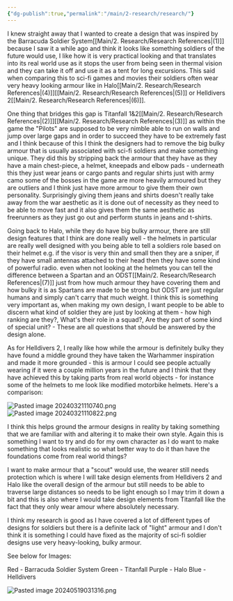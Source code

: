 ```yaml
---
{"dg-publish":true,"permalink":"/main/2-research/research/"}
---
```


I knew straight away that I wanted to create a design that was inspired by the Barracuda Soldier System[[Main/2. Research/Research References\|(1)]] because I saw it a while ago and think it looks like something soldiers of the future would use, I like how it is very practical looking and that translates into its real world use as it stops the user from being seen in thermal vision and they can take it off and use it as a tent for long excursions. This said when comparing this to sci-fi games and movies their soldiers often wear very heavy looking armour like in Halo[[Main/2. Research/Research References\|(4)]][[Main/2. Research/Research References\|(5)]] or Helldivers 2[[Main/2. Research/Research References\|(6)]]. 

One thing that bridges this gap is Titanfall 1&2[[Main/2. Research/Research References\|(2)]][[Main/2. Research/Research References\|(3)]] as within the game the "Pilots" are supposed to be very nimble able to run on walls and jump over large gaps and in order to succeed they have to be extremely fast and I think because of this I think the designers had to remove the big bulky armour that is usually associated with sci-fi soldiers and make something unique. They did this by stripping back the armour that they have as they have a main chest-piece, a helmet, kneepads and elbow pads - underneath this they just wear jeans or cargo pants and regular shirts just with army camo some of the bosses in the game are more heavily armoured but they are outliers and I think just have more armour to give them their own personality. Surprisingly giving them jeans and shirts doesn't really take away from the war aesthetic as it is done out of necessity as they need to be able to move fast and it also gives them the same aesthetic as freerunners as they just go out and perform stunts in jeans and t-shirts.

Going back to Halo, while they do have big bulky armour, there are still design features that I think are done really well - the helmets in particular are really well designed with you being able to tell a soldiers role based on their helmet e.g. if the visor is very thin and small then they are a sniper, if they have small antennas attached to their head then they have some kind of powerful radio. even when not looking at the helmets you can tell the difference between a Spartan and an ODST[[Main/2. Research/Research References\|(7)]] just from how much armour they have covering them and how bulky it is as Spartans are made to be strong but ODST are just regular humans and simply can't carry that much weight. I think this is something very important as, when making my own design, I want people to be able to discern what kind of soldier they are just by looking at them - how high ranking are they?, What's their role in a squad?, Are they part of some kind of special unit? - These are all questions that should be answered by the design alone.

As for Helldivers 2, I really like how while the armour is definitely bulky they have found a middle ground they have taken the Warhammer inspiration and made it more grounded - this is armour I could see people actually wearing if it were a couple million years in the future and I think that they have achieved this by taking parts from real world objects - for instance some of the helmets to me look like modified motorbike helmets. Here's a comparison:

![Pasted image 20240321110740.png](/img/user/Images%20and%20Videos/Pasted%20image%2020240321110740.png)
![Pasted image 20240321110822.png](/img/user/Images%20and%20Videos/Pasted%20image%2020240321110822.png)

I think this helps ground the armour designs in reality by taking something that we are familiar with and altering it to make their own style. Again this is something I want to try and do for my own character as I do want to make something that looks realistic so what better way to do it than have the foundations come from real world things?

I want to make armour that a "scout" would use, the wearer still needs protection which is where I will take design elements from Helldivers 2 and Halo like the overall design of the armour but still needs to be able to traverse large distances so needs to be light enough so I may trim it down a bit and this is also where I would take design elements from Titanfall like the fact that they only wear amour where absolutely necessary.

I think my research is good as I have covered a lot of different types of designs for soldiers but there is a definite lack of "light" armour and I don't think it is something I could have fixed as the majority of sci-fi soldier designs use very heavy-looking, bulky armour.



See below for Images:

Red - Barracuda Soldier System
Green - Titanfall
Purple - Halo
Blue - Helldivers

![Pasted image 20240519031316.png](/img/user/Images%20and%20Videos/Pasted%20image%2020240519031316.png)